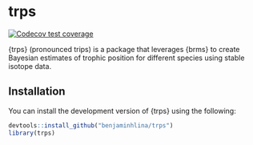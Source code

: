 
<!-- README.md is generated from README.Rmd. Please edit that file -->

# trps

<!-- badges: start -->

[![Codecov test
coverage](https://codecov.io/gh/benjaminhlina/trps/graph/badge.svg)](https://app.codecov.io/gh/benjaminhlina/trps)
<!-- badges: end -->

{trps} (pronounced trips) is a package that leverages {brms} to create
Bayesian estimates of trophic position for different species using
stable isotope data.

## Installation

You can install the development version of {trps} using the following:

``` r
devtools::install_github("benjaminhlina/trps")
library(trps)
```
